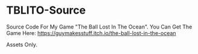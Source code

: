 # TBLITO-Source
 Source Code For My Game "The Ball Lost In The Ocean".
 You Can Get The Game Here: https://guymakesstuff.itch.io/the-ball-lost-in-the-ocean

 Assets Only.
